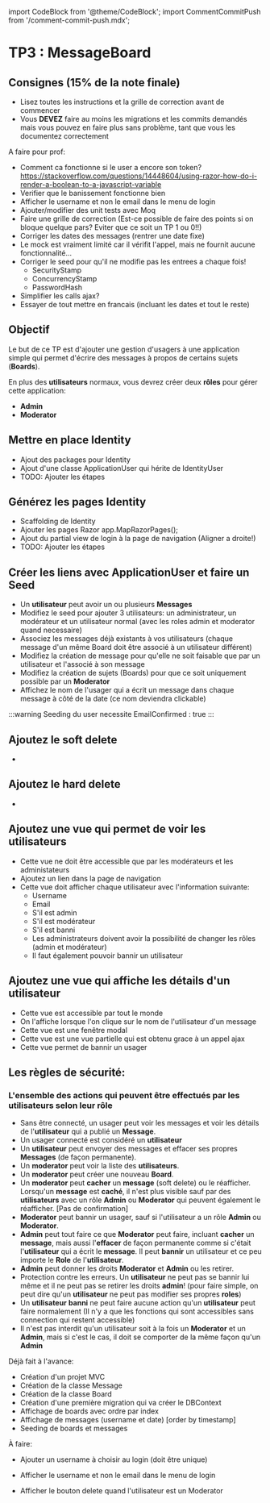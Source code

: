 import CodeBlock from '@theme/CodeBlock';
import CommentCommitPush from '/comment-commit-push.mdx';

# TP3 : MessageBoard

## Consignes (15% de la note finale)
- Lisez toutes les instructions et la grille de correction avant de commencer
- Vous **DEVEZ** faire au moins les migrations et les commits demandés mais vous pouvez en faire plus sans problème, tant que vous les documentez correctement

A faire pour prof:
- Comment ca fonctionne si le user a encore son token? https://stackoverflow.com/questions/14448604/using-razor-how-do-i-render-a-boolean-to-a-javascript-variable
- Verifier que le banissement fonctionne bien
- Afficher le username et non le email dans le menu de login
- Ajouter/modifier des unit tests avec Moq
- Faire une grille de correction (Est-ce possible de faire des points si on bloque quelque pars? Eviter que ce soit un TP 1 ou 0!!)
- Corriger les dates des messages (rentrer une date fixe)
- Le mock est vraiment limité car il vérifit l'appel, mais ne fournit aucune fonctionnalité...
- Corriger le seed pour qu'il ne modifie pas les entrees a chaque fois!
    - SecurityStamp
    - ConcurrencyStamp
    - PasswordHash
- Simplifier les calls ajax?
- Essayer de tout mettre en francais (incluant les dates et tout le reste)

## Objectif

Le but de ce TP est d'ajouter une gestion d'usagers à une application simple qui permet d'écrire des messages à propos de certains sujets (**Boards**).

En plus des **utilisateurs** normaux, vous devrez créer deux **rôles** pour gérer cette application:
- **Admin**
- **Moderator**

## Mettre en place Identity
- Ajout des packages pour Identity
- Ajout d'une classe ApplicationUser qui hérite de IdentityUser
- TODO: Ajouter les étapes

## Générez les pages Identity
- Scaffolding de Identity
- Ajouter les pages Razor
    app.MapRazorPages();
- Ajout du partial view de login à la page de navigation (Aligner a droite!)
- TODO: Ajouter les étapes

## Créer les liens avec ApplicationUser et faire un Seed

- Un **utilisateur** peut avoir un ou plusieurs **Messages**
- Modifiez le seed pour ajouter 3 utilisateurs: un administrateur, un modérateur et un utilisateur normal (avec les roles admin et moderator quand necessaire)
- Associez les messages déjà existants à vos utilisateurs (chaque message d'un même Board doit être associé à un utilisateur différent)
- Modifiez la création de message pour qu'elle ne soit faisable que par un utilisateur et l'associé à son message
- Modifiez la création de sujets (Boards) pour que ce soit uniquement possible par un **Moderator**
- Affichez le nom de l'usager qui a écrit un message dans chaque message à côté de la date (ce nom deviendra clickable)

:::warning
Seeding du user necessite EmailConfirmed : true
:::

## Ajoutez le soft delete
- 

## Ajoutez le hard delete
- 

## Ajoutez une vue qui permet de voir les utilisateurs

- Cette vue ne doit être accessible que par les modérateurs et les administateurs
- Ajoutez un lien dans la page de navigation
- Cette vue doit afficher chaque utilisateur avec l'information suivante:
    - Username
    - Email
    - S'il est admin
    - S'il est modérateur
    - S'il est banni
    - Les administrateurs doivent avoir la possibilité de changer les rôles (admin et modérateur)
    - Il faut également pouvoir bannir un utilisateur

## Ajoutez une vue qui affiche les détails d'un utilisateur
- Cette vue est accessible par tout le monde
- On l'affiche lorsque l'on clique sur le nom de l'utilisateur d'un message
- Cette vue est une fenêtre modal
- Cette vue est une vue partielle qui est obtenu grace à un appel ajax
- Cette vue permet de bannir un usager

## Les règles de sécurité:
### L'ensemble des actions qui peuvent être effectués par les utilisateurs selon leur rôle

- Sans être connecté, un usager peut voir les messages et voir les détails de l'**utilisateur** qui a publié un **Message**.
- Un usager connecté est considéré un **utilisateur**
- Un **utilisateur** peut envoyer des messages et effacer ses propres **Messages** (de façon permanente).
- Un **moderator** peut voir la liste des **utilisateurs**.
- Un **moderator** peut créer une nouveau **Board**.
- Un **moderator** peut **cacher** un **message** (soft delete) ou le réafficher.
    Lorsqu'un **message** est **caché**, il n'est plus visible sauf par des **utilisateurs** avec un rôle **Admin** ou **Moderator** qui peuvent également le réafficher. [Pas de confirmation]
- **Moderator** peut bannir un usager, sauf si l'utilisateur a un rôle **Admin** ou **Moderator**.
- **Admin** peut tout faire ce que **Moderator** peut faire, incluant **cacher** un **message**, mais aussi l'**effacer** de façon permanente comme si c'était l'**utilisateur** qui a écrit le **message**. Il peut **bannir** un utilisateur et ce peu importe le **Role** de l'**utilisateur**.
- **Admin** peut donner les droits **Moderator** et **Admin** ou les retirer.
- Protection contre les erreurs. Un **utilisateur** ne peut pas se bannir lui même et il ne peut pas se retirer les droits **admin**! (pour faire simple, on peut dire qu'un **utilisateur** ne peut pas modifier ses propres **roles**)
- Un **utilisateur** **banni** ne peut faire aucune action qu'un **utilisateur** peut faire normalement (Il n'y a que les fonctions qui sont accessibles sans connection qui restent accessible)
- Il n'est pas interdit qu'un utilisateur soit à la fois un **Moderator** et un **Admin**, mais si c'est le cas, il doit se comporter de la même façon qu'un **Admin**



Déjà fait à l'avance:
- Création d'un projet MVC
- Création de la classe Message
- Création de la classe Board
- Création d'une première migration qui va créer le DBContext
- Affichage de boards avec ordre par index
- Affichage de messages (username et date) [order by timestamp]
- Seeding de boards et messages

À faire:

- Ajouter un username à choisir au login (doit être unique)
- Afficher le username et non le email dans le menu de login

- Afficher le bouton delete quand l'utilisateur est un Moderator

